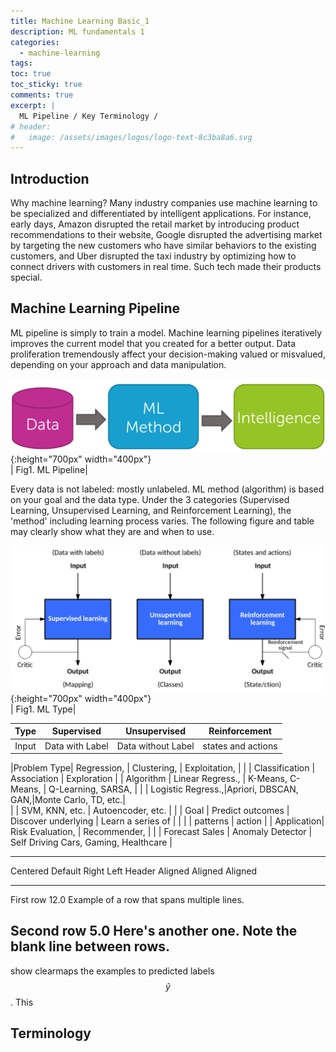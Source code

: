 ```yaml
---
title: Machine Learning Basic_1
description: ML fundamentals 1
categories:
  - machine-learning
tags:
toc: true
toc_sticky: true
comments: true
excerpt: |
  ML Pipeline / Key Terminology /
# header:
#   image: /assets/images/logos/logo-text-8c3ba8a6.svg
---
```


## Introduction

Why machine learning? Many industry companies use machine learning to be specialized and differentiated by intelligent applications. For instance, early days, Amazon disrupted the retail market by introducing product recommendations to their website, Google disrupted the advertising market by targeting the new customers who have similar behaviors to the existing customers, and Uber disrupted the taxi industry by optimizing how to connect drivers with customers in real time. Such tech made their products special.

## Machine Learning Pipeline

ML pipeline is simply to train a model. Machine learning pipelines iteratively improves the current model that you created for a better output. Data proliferation tremendously affect your decision-making valued or misvalued, depending on your approach and data manipulation.

![ML Pipeline](/assets/images/ml_basic1/pl.png){:height="700px" width="400px"}  
| Fig1. ML Pipeline|

Every data is not labeled: mostly unlabeled. ML method (algorithm) is based on your goal and the data type. Under the 3 categories (Supervised Learning, Unsupervised Learning, and Reinforcement Learning), the 'method' including learning process varies. The following figure and table may clearly show what they are and when to use.

![ML Type](/assets/images/ml_basic1/MLtype.png){:height="700px" width="400px"}  
| Fig1. ML Type|

| Type       |    Supervised     |   Unsupervised      |    Reinforcement    |
|:----------:|:-----------------:|:-------------------:|:-------------------:|
| Input      |  Data with Label  | Data without Label  | states and actions  |

|Problem Type| Regression,       | Clustering,         | Exploitation,       |
|            | Classification    | Association         | Exploration         |
| Algorithm  | Linear Regress.,  | K-Means, C-Means,   | Q-Learning, SARSA,  |
|            | Logistic Regress.,|Apriori, DBSCAN, GAN,|Monte Carlo, TD, etc.|    
|            | SVM, KNN, etc.    | Autoencoder, etc.   |                     |
| Goal       | Predict outcomes  | Discover underlying | Learn a series of   | |            |                   | patterns            | action              |
| Application| Risk Evaluation,  | Recommender,        |
|            | Forecast Sales    | Anomaly Detector    | Self Driving Cars, Gaming, Healthcare |

-------------------------------------------------------------
 Centered   Default           Right Left
  Header    Aligned         Aligned Aligned
----------- ------- --------------- -------------------------
   First    row                12.0 Example of a row that
                                    spans multiple lines.

  Second    row                 5.0 Here's another one. Note
                                    the blank line between
                                    rows.
-------------------------------------------------------------

show clearmaps the examples to predicted labels $$\hat y$$. This




## Terminology
